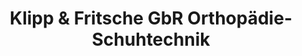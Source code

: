 ---
title: "Klipp & Fritsche GbR Orthopädie-Schuhtechnik"
url: /salzwedel/klipp-und-fritsche-gbr-orthopaedie-schuhtechnik/
shop: Schuhe
---